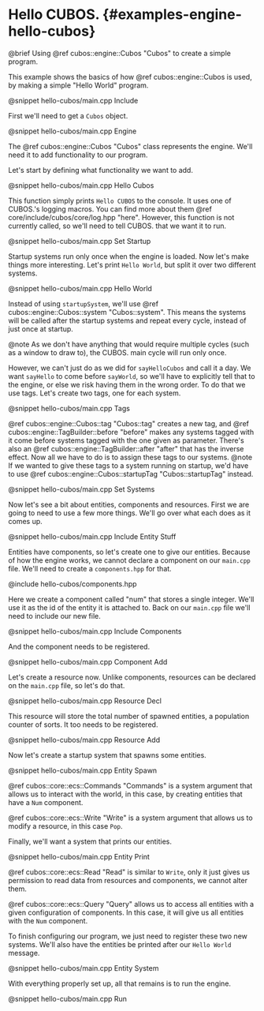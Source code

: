 # Hello CUBOS. {#examples-engine-hello-cubos}

@brief Using @ref cubos::engine::Cubos "Cubos" to create a simple program.

This example shows the basics of how @ref cubos::engine::Cubos is used, by making a simple "Hello World" program.

@snippet hello-cubos/main.cpp Include

First we'll need to get a `Cubos` object.

@snippet hello-cubos/main.cpp Engine

The @ref cubos::engine::Cubos "Cubos" class represents the engine.
We'll need it to add functionality to our program.

Let's start by defining what functionality we want to add.

@snippet hello-cubos/main.cpp Hello Cubos

This function simply prints `Hello CUBOS` to the console.
It uses one of CUBOS.'s logging macros.
You can find more about them @ref core/include/cubos/core/log.hpp "here".
However, this function is not currently called, so we'll need to tell CUBOS. that we want it to run.

@snippet hello-cubos/main.cpp Set Startup

Startup systems run only once when the engine is loaded.
Now let's make things more interesting.
Let's print `Hello World`, but split it over two different systems.

@snippet hello-cubos/main.cpp Hello World

Instead of using `startupSystem`, we'll use @ref cubos::engine::Cubos::system "Cubos::system".
This means the systems will be called after the startup systems and repeat every cycle, instead of just once at startup.

@note As we don't have anything that would require multiple cycles (such as a window to draw to), the CUBOS. main cycle will run only once.

However, we can't just do as we did for `sayHelloCubos` and call it a day.
We want `sayHello` to come before `sayWorld`, so we'll have to explicitly tell that to the engine, or else we risk having them in the wrong order.
To do that we use tags.
Let's create two tags, one for each system.

@snippet hello-cubos/main.cpp Tags

@ref cubos::engine::Cubos::tag "Cubos::tag" creates a new tag, and @ref cubos::engine::TagBuilder::before "before" makes any systems tagged with it come before systems tagged with the one given as parameter.
There's also an @ref cubos::engine::TagBuilder::after "after" that has the inverse effect.
Now all we have to do is to assign these tags to our systems.
@note If we wanted to give these tags to a system running on startup, we'd have to use @ref cubos::engine::Cubos::startupTag "Cubos::startupTag" instead.

@snippet hello-cubos/main.cpp Set Systems

Now let's see a bit about entities, components and resources.
First we are going to need to use a few more things.
We'll go over what each does as it comes up.

@snippet hello-cubos/main.cpp Include Entity Stuff

Entities have components, so let's create one to give our entities.
Because of how the engine works, we cannot declare a component on our `main.cpp` file.
We'll need to create a `components.hpp` for that.

@include hello-cubos/components.hpp

Here we create a component called "num" that stores a single integer.
We'll use it as the id of the entity it is attached to.
Back on our `main.cpp` file we'll need to include our new file.

@snippet hello-cubos/main.cpp Include Components

And the component needs to be registered.

@snippet hello-cubos/main.cpp Component Add

Let's create a resource now.
Unlike components, resources can be declared on the `main.cpp` file, so let's do that.

@snippet hello-cubos/main.cpp Resource Decl

This resource will store the total number of spawned entities, a population counter of sorts.
It too needs to be registered.

@snippet hello-cubos/main.cpp Resource Add

Now let's create a startup system that spawns some entities.

@snippet hello-cubos/main.cpp Entity Spawn

@ref cubos::core::ecs::Commands "Commands" is a system argument that allows us to interact with the world, in this case, by creating entities that have a `Num` component.

@ref cubos::core::ecs::Write "Write" is a system argument that allows us to modify a resource, in this case `Pop`.

Finally, we'll want a system that prints our entities.

@snippet hello-cubos/main.cpp Entity Print

@ref cubos::core::ecs::Read "Read" is similar to `Write`, only it just gives us permission to read data from resources and components, we cannot alter them.

@ref cubos::core::ecs::Query "Query" allows us to access all entities with a given configuration of components. In this case, it will give us all entities with the `Num` component.

To finish configuring our program, we just need to register these two new systems.
We'll also have the entities be printed after our `Hello World` message.

@snippet hello-cubos/main.cpp Entity System

With everything properly set up, all that remains is to run the engine.

@snippet hello-cubos/main.cpp Run
